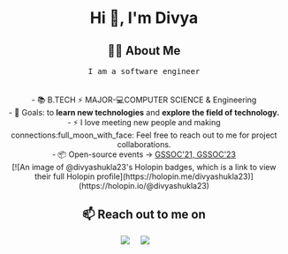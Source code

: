 <h1 align="center">Hi 👋, I'm Divya</h1>
<!-- <img src="https://i.imgur.com/SJSkI0p.png"> -->

<h2 align="center"> 👨‍💻 About Me </h2>
<p align="center">
  <samp>
I am a software engineer <br>
  </samp><br><br> 
- 📚 B.TECH  ⚡ MAJOR-💻COMPUTER SCIENCE & Engineering  <br>
- 🥅 Goals: to <strong>learn new technologies</strong> and <strong> explore the field of technology. </strong>  <br>
- ⚡ I love meeting new people and making connections:full_moon_with_face: Feel free to reach out to me for project collaborations.  <br>
- 📦 Open-source events -> <a href="https://gssoc.girlscript.tech/index.html">GSSOC'21, GSSOC'23</a>  <br>
[![An image of @divyashukla23's Holopin badges, which is a link to view their full Holopin profile](https://holopin.me/divyashukla23)](https://holopin.io/@divyashukla23)
<h2 align="center">📫 Reach out to me on</h2> 
<p align="center">
 <a href="mailto:divyashukla20993@gmail.com"><img src="https://img.shields.io/badge/gmail-%23D14836.svg?&style=for-the-badge&logo=gmail&logoColor=white" /></a>&nbsp;&nbsp;&nbsp;&nbsp;
  <a target="_blank"href="https://www.linkedin.com/in/divyashukla23/"><img src="https://img.shields.io/badge/linkedin-%230077B5.svg?&style=for-the-badge&logo=linkedin&logoColor=white" /></a>&nbsp;&nbsp;&nbsp;&nbsp;</a>&nbsp;&nbsp;&nbsp;&nbsp;
</p>

